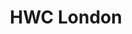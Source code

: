 ---
title: HWC London
start: 2018-10-31T19:00:00+00:00
end: 2018-10-31T20:30:00+00:00
venue: thehub-coventgarden
tito: 2018-10-31
photo: 2018-10-31.jpg
requirements: "<p>Join us anytime from 18:30 onwards at Proven Dough cafe below Hub by Premier Inn hotel in Covent Garden. The main event starts at 19:00. No need to check-in at the venue just look out for <a href='https://calumryan.com'>Calum Ryan</a>, the organiser, usually sitting towards the back of the cafe with HWC printouts on the table.</p><p>There are a few different ways you can register for Homebrew Website Club London:</p>"
description: "Demos of personal websites and the opportunity to create, update or experiment on your personal website"
attendees:
- http://voss.co/
- https://calumryan.com/
- https://doubleloop.net/
---